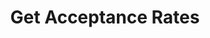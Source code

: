 ---
title: Get Acceptance Rates
excerpt: Fetch your merchant acceptance rate & the Coinflow avg acceptance rate
api:
  file: swagger (2).json
  operationId: GetAcceptanceRates
hidden: false
---
